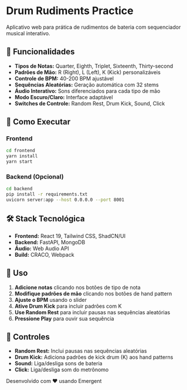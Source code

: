 # Drum Rudiments Practice

Aplicativo web para prática de rudimentos de bateria com sequenciador musical interativo.

## 🥁 Funcionalidades

- **Tipos de Notas:** Quarter, Eighth, Triplet, Sixteenth, Thirty-second
- **Padrões de Mão:** R (Right), L (Left), K (Kick) personalizáveis
- **Controle de BPM:** 40-200 BPM ajustável
- **Sequências Aleatórias:** Geração automática com 32 stems
- **Áudio Interativo:** Sons diferenciados para cada tipo de mão
- **Modo Escuro/Claro:** Interface adaptável
- **Switches de Controle:** Random Rest, Drum Kick, Sound, Click

## 🚀 Como Executar

### Frontend
```bash
cd frontend
yarn install
yarn start
```

### Backend (Opcional)
```bash
cd backend
pip install -r requirements.txt
uvicorn server:app --host 0.0.0.0 --port 8001
```

## 🛠️ Stack Tecnológica

- **Frontend:** React 19, Tailwind CSS, ShadCN/UI
- **Backend:** FastAPI, MongoDB
- **Áudio:** Web Audio API
- **Build:** CRACO, Webpack

## 📱 Uso

1. **Adicione notas** clicando nos botões de tipo de nota
2. **Modifique padrões de mão** clicando nos botões de hand pattern
3. **Ajuste o BPM** usando o slider
4. **Ative Drum Kick** para incluir padrões com K
5. **Use Random Rest** para incluir pausas nas sequências aleatórias
6. **Pressione Play** para ouvir sua sequência

## 🎵 Controles

- **Random Rest:** Inclui pausas nas sequências aleatórias
- **Drum Kick:** Adiciona padrões de kick drum (K) aos hand patterns
- **Sound:** Liga/desliga sons de bateria
- **Click:** Liga/desliga som do metrônomo

Desenvolvido com ❤️ usando Emergent